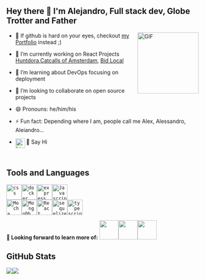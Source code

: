 ## Hey there 👋 I'm Alejandro, Full stack dev, Globe Trotter and Father 
- <img align="right" alt="GIF" height="160px" src="https://media.giphy.com/media/du3J3cXyzhj75IOgvA/giphy.gif" /> 🔭 If github is hard on your eyes, checkout [my Portfolio](https://www.serendatapy.com/) instead ;)
- 🔭 I’m currently working on React Projects [Huntdora](https://github.com/serendatapy/huntdora),[Catcalls of Amsterdam](https://github.com/serendatapy/catcall), [Bid Local](https://github.com/Snugles/bid-local)

- 🌱 I’m learning about DevOps focusing on deployment
- 👯 I’m looking to collaborate on open source projects
- 😄 Pronouns: he/him/his
- ⚡ Fun fact: Depending where I am, people call me Alex, Alessandro, Aleiandro...
- :wave: Say Hi [<img align="left" img height="25" alt="LinkedIn Profile" src="https://github.com/serendatapy/serendatapy/blob/main/assets/icons8-linkedin-circled.gif"/>](https://www.linkedin.com/in/alejandro-r-valdivia)
<br>

## Tools and Languages

<code><img height="40" alt="css" src="https://raw.githubusercontent.com/serendatapy/serendatapy/main/assets/css3-original.svg"></code><code><img style="background-color:white;" height="40" alt="docker" src="https://raw.githubusercontent.com/serendatapy/serendatapy/main/assets/docker-original.svg"></code><code><img height="40" alt="express" src="https://raw.githubusercontent.com/serendatapy/serendatapy/main/assets/express-original.svg"></code><code><img height="40" alt="Javascript" src="https://raw.githubusercontent.com/serendatapy/serendatapy/main/assets/javascript.svg">
<img height="40" alt="Mocha" src="https://raw.githubusercontent.com/serendatapy/serendatapy/main/assets/mocha-plain.svg"></code><code><img height="40" alt="MongoDb" src="https://raw.githubusercontent.com/serendatapy/serendatapy/main/assets/mongodb-original.svg"></code><code><img height="40" alt="React" src="https://raw.githubusercontent.com/serendatapy/serendatapy/main/assets/react-original.svg"></code><code><img height="40" alt="sequelize" src="https://raw.githubusercontent.com/serendatapy/serendatapy/main/assets/sequelize-original.svg"></code><code><img height="40" alt="typescript" src="https://raw.githubusercontent.com/serendatapy/serendatapy/main/assets/typescript.svg"></code>



**🌱 Looking forward to learn more of:**
<code><a  target="_blank"><img height="50" src="https://www.vectorlogo.zone/logos/python/python-ar21.svg"></a></code><code><a target="_blank"><img height="50" src="https://www.vectorlogo.zone/logos/docker/docker-ar21.svg"></a></code><code><a target="_blank"><img height="50" src="https://www.vectorlogo.zone/logos/kubernetes/kubernetes-ar21.svg"></a></code>



## GitHub Stats

<p align="center">

<img src="https://github-readme-stats.vercel.app/api?username=serendatapy&hide=stars&show_icons=true&theme=kacho_ga&line_height=40"><img src="https://github-readme-stats.vercel.app/api/top-langs/?username=serendatapy&count_private=true&langs_count=4&theme=kacho_ga&line_height=40">

</p>

